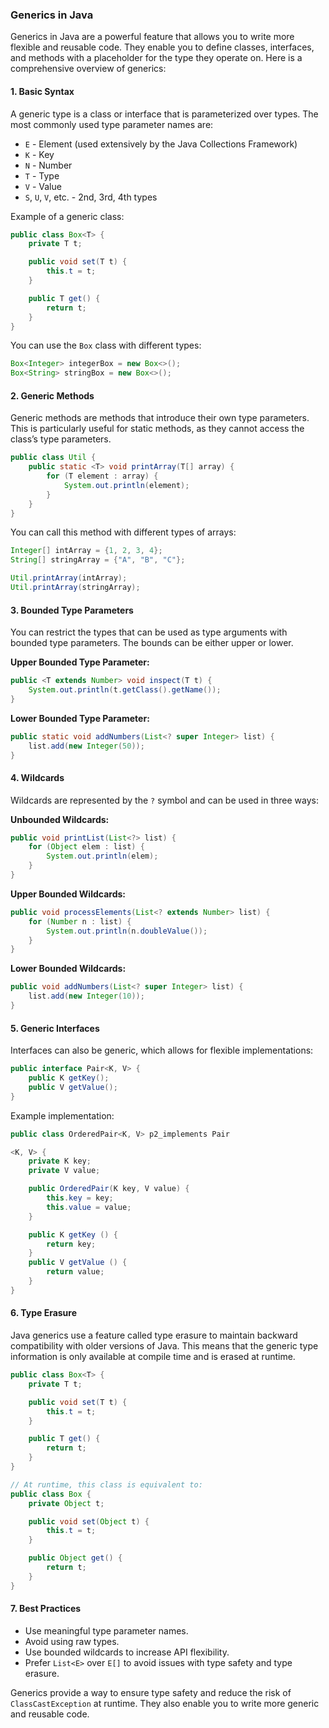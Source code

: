 ### Generics in Java

Generics in Java are a powerful feature that allows you to write more flexible and reusable code. They enable you to
define classes, interfaces, and methods with a placeholder for the type they operate on. Here is a comprehensive
overview of generics:

#### 1. **Basic Syntax**

A generic type is a class or interface that is parameterized over types. The most commonly used type parameter names
are:

- `E` - Element (used extensively by the Java Collections Framework)
- `K` - Key
- `N` - Number
- `T` - Type
- `V` - Value
- `S`, `U`, `V`, etc. - 2nd, 3rd, 4th types

Example of a generic class:

```java
public class Box<T> {
    private T t;

    public void set(T t) {
        this.t = t;
    }

    public T get() {
        return t;
    }
}
```

You can use the `Box` class with different types:

```java
Box<Integer> integerBox = new Box<>();
Box<String> stringBox = new Box<>();
```

#### 2. **Generic Methods**

Generic methods are methods that introduce their own type parameters. This is particularly useful for static methods, as
they cannot access the class’s type parameters.

```java
public class Util {
    public static <T> void printArray(T[] array) {
        for (T element : array) {
            System.out.println(element);
        }
    }
}
```

You can call this method with different types of arrays:

```java
Integer[] intArray = {1, 2, 3, 4};
String[] stringArray = {"A", "B", "C"};

Util.printArray(intArray);
Util.printArray(stringArray);
```

#### 3. **Bounded Type Parameters**

You can restrict the types that can be used as type arguments with bounded type parameters. The bounds can be either
upper or lower.

**Upper Bounded Type Parameter:**

```java
public <T extends Number> void inspect(T t) {
    System.out.println(t.getClass().getName());
}
```

**Lower Bounded Type Parameter:**

```java
public static void addNumbers(List<? super Integer> list) {
    list.add(new Integer(50));
}
```

#### 4. **Wildcards**

Wildcards are represented by the `?` symbol and can be used in three ways:

**Unbounded Wildcards:**

```java
public void printList(List<?> list) {
    for (Object elem : list) {
        System.out.println(elem);
    }
}
```

**Upper Bounded Wildcards:**

```java
public void processElements(List<? extends Number> list) {
    for (Number n : list) {
        System.out.println(n.doubleValue());
    }
}
```

**Lower Bounded Wildcards:**

```java
public void addNumbers(List<? super Integer> list) {
    list.add(new Integer(10));
}
```

#### 5. **Generic Interfaces**

Interfaces can also be generic, which allows for flexible implementations:

```java
public interface Pair<K, V> {
    public K getKey();
    public V getValue();
}
```

Example implementation:

```java
public class OrderedPair<K, V> p2_implements Pair

<K, V> {
    private K key;
    private V value;

    public OrderedPair(K key, V value) {
        this.key = key;
        this.value = value;
    }

    public K getKey () {
        return key;
    }
    public V getValue () {
        return value;
    }
}
```

#### 6. **Type Erasure**

Java generics use a feature called type erasure to maintain backward compatibility with older versions of Java. This
means that the generic type information is only available at compile time and is erased at runtime.

```java
public class Box<T> {
    private T t;

    public void set(T t) {
        this.t = t;
    }

    public T get() {
        return t;
    }
}

// At runtime, this class is equivalent to:
public class Box {
    private Object t;

    public void set(Object t) {
        this.t = t;
    }

    public Object get() {
        return t;
    }
}
```

#### 7. **Best Practices**

- Use meaningful type parameter names.
- Avoid using raw types.
- Use bounded wildcards to increase API flexibility.
- Prefer `List<E>` over `E[]` to avoid issues with type safety and type erasure.

Generics provide a way to ensure type safety and reduce the risk of `ClassCastException` at runtime. They also enable
you to write more generic and reusable code.